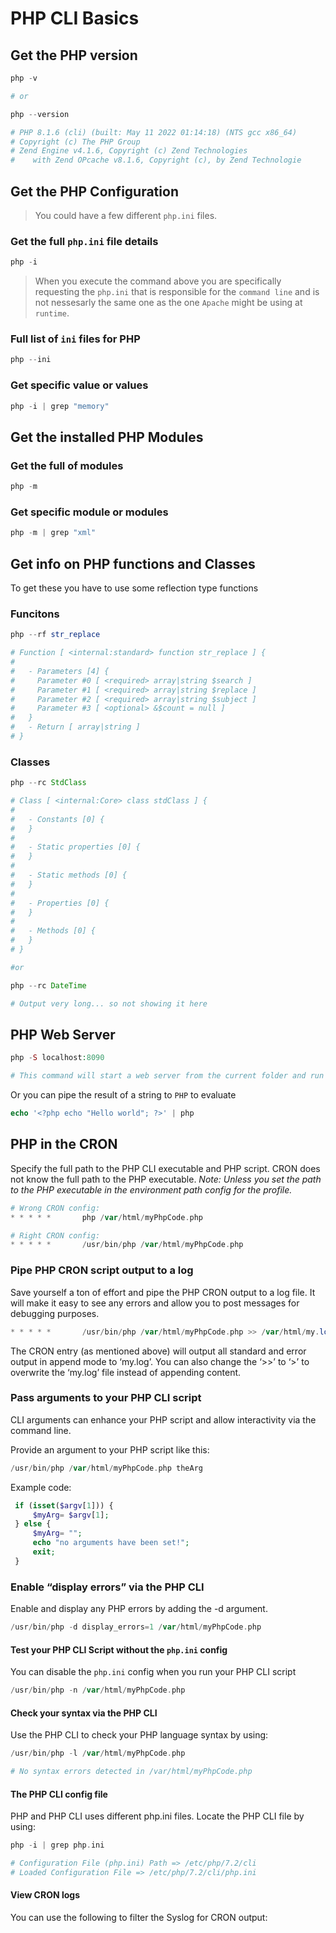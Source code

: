 # PHP CLI Basics

## Get the PHP version

```php
php -v

# or

php --version 

# PHP 8.1.6 (cli) (built: May 11 2022 01:14:18) (NTS gcc x86_64)
# Copyright (c) The PHP Group
# Zend Engine v4.1.6, Copyright (c) Zend Technologies
#    with Zend OPcache v8.1.6, Copyright (c), by Zend Technologie
```


## Get the PHP Configuration

> You could have a few different `php.ini` files.

### Get the full `php.ini` file details

```php
php -i
```

> When you execute the command above you are specifically requesting the `php.ini` that is responsible for the `command line` and is not nessesarly the same one as the one `Apache` might be using at `runtime`. 

### Full list of `ini` files for PHP

```php
php --ini
```

### Get specific value or values

```php
php -i | grep "memory" 
```

## Get the installed PHP Modules

###  Get the full of modules

```php
php -m
```

###  Get specific module or modules
```php
php -m | grep "xml"
```

## Get info on PHP functions and Classes

To get these you have to use some reflection type functions

### Funcitons

```php
php --rf str_replace

# Function [ <internal:standard> function str_replace ] {
# 
#   - Parameters [4] {
#     Parameter #0 [ <required> array|string $search ]
#     Parameter #1 [ <required> array|string $replace ]
#     Parameter #2 [ <required> array|string $subject ]
#     Parameter #3 [ <optional> &$count = null ]
#   }
#   - Return [ array|string ]
# }
```

### Classes

```php
php --rc StdClass

# Class [ <internal:Core> class stdClass ] {
# 
#   - Constants [0] {
#   }
# 
#   - Static properties [0] {
#   }
# 
#   - Static methods [0] {
#   }
# 
#   - Properties [0] {
#   }
# 
#   - Methods [0] {
#   }
# }

#or

php --rc DateTime

# Output very long... so not showing it here
```

## PHP Web Server

```php
php -S localhost:8090

# This command will start a web server from the current folder and run index.php
```

Or you can pipe the result of a string to `PHP` to evaluate

```php
echo '<?php echo "Hello world"; ?>' | php
```

## PHP in the CRON

Specify the full path to the PHP CLI executable and PHP script. CRON does not know the full path to the PHP executable. _Note: Unless you set the path to the PHP executable in the environment path config for the profile._

```php
# Wrong CRON config:
* * * * *       php /var/html/myPhpCode.php

# Right CRON config:
* * * * *       /usr/bin/php /var/html/myPhpCode.php
```

### Pipe PHP CRON script output to a log

Save yourself a ton of effort and pipe the PHP CRON output to a log file. It will make it easy to see any errors and allow you to post messages for debugging purposes.

```php
* * * * *       /usr/bin/php /var/html/myPhpCode.php >> /var/html/my.log  2>&1
```

The CRON entry (as mentioned above) will output all standard and error output in append mode to ‘my.log’. You can also change the ‘>>’ to ‘>’ to overwrite the ‘my.log’ file instead of appending content.


### Pass arguments to your PHP CLI script

CLI arguments can enhance your PHP script and allow interactivity via the command line.

Provide an argument to your PHP script like this:

```php
/usr/bin/php /var/html/myPhpCode.php theArg
```

Example code:

```php
 if (isset($argv[1])) {
     $myArg= $argv[1];
 } else {
     $myArg= "";
     echo "no arguments have been set!";
     exit;
 }
 ```

### Enable “display errors” via the PHP CLI

Enable and display any PHP errors by adding the -d argument.

```php
/usr/bin/php -d display_errors=1 /var/html/myPhpCode.php
```

#### Test your PHP CLI Script without the `php.ini` config

You can disable the `php.ini` config when you run your PHP CLI script

```php
/usr/bin/php -n /var/html/myPhpCode.php
```

#### Check your syntax via the PHP CLI

Use the PHP CLI to check your PHP language syntax by using:

```php
/usr/bin/php -l /var/html/myPhpCode.php

# No syntax errors detected in /var/html/myPhpCode.php
```

#### The PHP CLI config file

PHP and PHP CLI uses different php.ini files. Locate the PHP CLI file by using:

```php
php -i | grep php.ini

# Configuration File (php.ini) Path => /etc/php/7.2/cli
# Loaded Configuration File => /etc/php/7.2/cli/php.ini
```

#### View CRON logs

You can use the following to filter the Syslog for CRON output:

